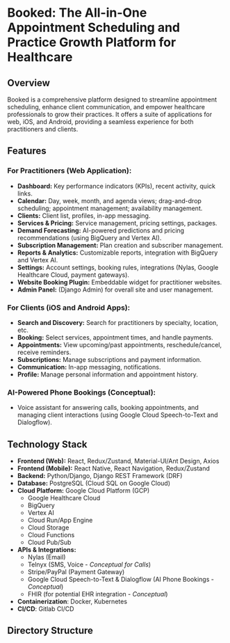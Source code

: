 # Booked: The All-in-One Appointment Scheduling and Practice Growth Platform for Healthcare

## Overview

Booked is a comprehensive platform designed to streamline appointment scheduling, enhance client communication, and empower healthcare professionals to grow their practices. It offers a suite of applications for web, iOS, and Android, providing a seamless experience for both practitioners and clients.

## Features

### For Practitioners (Web Application):

*   **Dashboard:** Key performance indicators (KPIs), recent activity, quick links.
*   **Calendar:** Day, week, month, and agenda views; drag-and-drop scheduling; appointment management; availability management.
*   **Clients:** Client list, profiles, in-app messaging.
*   **Services & Pricing:** Service management, pricing settings, packages.
*   **Demand Forecasting:** AI-powered predictions and pricing recommendations (using BigQuery and Vertex AI).
*   **Subscription Management:** Plan creation and subscriber management.
*   **Reports & Analytics:** Customizable reports, integration with BigQuery and Vertex AI.
*   **Settings:** Account settings, booking rules, integrations (Nylas, Google Healthcare Cloud, payment gateways).
*   **Website Booking Plugin:** Embeddable widget for practitioner websites.
*   **Admin Panel:** (Django Admin) for overall site and user management.

### For Clients (iOS and Android Apps):

*   **Search and Discovery:** Search for practitioners by specialty, location, etc.
*   **Booking:** Select services, appointment times, and handle payments.
*   **Appointments:** View upcoming/past appointments, reschedule/cancel, receive reminders.
*   **Subscriptions:** Manage subscriptions and payment information.
*   **Communication:** In-app messaging, notifications.
*   **Profile:** Manage personal information and appointment history.

### AI-Powered Phone Bookings (Conceptual):

*   Voice assistant for answering calls, booking appointments, and managing client interactions (using Google Cloud Speech-to-Text and Dialogflow).

## Technology Stack

*   **Frontend (Web):** React, Redux/Zustand, Material-UI/Ant Design, Axios
*   **Frontend (Mobile):** React Native, React Navigation, Redux/Zustand
*   **Backend:** Python/Django, Django REST Framework (DRF)
*   **Database:** PostgreSQL (Cloud SQL on Google Cloud)
*   **Cloud Platform:** Google Cloud Platform (GCP)
    *   Google Healthcare Cloud
    *   BigQuery
    *   Vertex AI
    *   Cloud Run/App Engine
    *   Cloud Storage
    *   Cloud Functions
    *   Cloud Pub/Sub
*   **APIs & Integrations:**
    *   Nylas (Email)
    *   Telnyx (SMS, Voice - *Conceptual for Calls*)
    *   Stripe/PayPal (Payment Gateway)
    *   Google Cloud Speech-to-Text & Dialogflow (AI Phone Bookings - *Conceptual*)
    *   FHIR (for potential EHR integration - *Conceptual*)
* **Containerization**: Docker, Kubernetes
* **CI/CD**: Gitlab CI/CD

## Directory Structure
